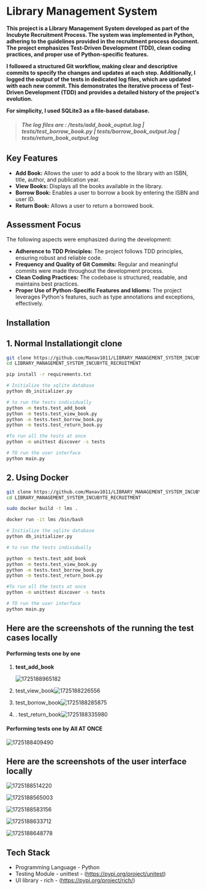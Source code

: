 # Library Management System

**This project is a Library Management System developed as part of the Incubyte Recruitment Process. The system was implemented in Python, adhering to the guidelines provided in the recruitment process document. The project emphasizes Test-Driven Development (TDD), clean coding practices, and proper use of Python-specific features.**

**I followed a structured Git workflow, making clear and descriptive commits to specify the changes and updates at each step. Additionally, I logged the output of the tests in dedicated log files, which are updated with each new commit. This demonstrates the iterative process of Test-Driven Development (TDD) and provides a detailed history of the project's evolution.**

**For simplicity, I used SQLite3 as a file-based database.**

> ###### ***The log files are : /tests/add_book_ouptut.log  | tests/test_borrow_book.py | tests/borrow_book_output.log | tests/return_book_output.log***

## Key Features

- **Add Book:** Allows the user to add a book to the library with an ISBN, title, author, and publication year.
- **View Books:** Displays all the books available in the library.
- **Borrow Book:** Enables a user to borrow a book by entering the ISBN and user ID.
- **Return Book:** Allows a user to return a borrowed book.

## Assessment Focus

The following aspects were emphasized during the development:

- **Adherence to TDD Principles:** The project follows TDD principles, ensuring robust and reliable code.
- **Frequency and Quality of Git Commits:** Regular and meaningful commits were made throughout the development process.
- **Clean Coding Practices:** The codebase is structured, readable, and maintains best practices.
- **Proper Use of Python-Specific Features and Idioms:** The project leverages Python's features, such as type annotations and exceptions, effectively.

## Installation

## 1. Normal Installationgit clone 

```bash
git clone https://github.com/Manav1011/LIBRARY_MANAGEMENT_SYSTEM_INCUBYTE_RECRUITMENT.git
cd LIBRARY_MANAGEMENT_SYSTEM_INCUBYTE_RECRUITMENT

pip install -r requirements.txt

# Initialize the sqlite database
python db_initializer.py

# to run the tests individually
python -m tests.test_add_book
python -m tests.test_view_book.py
python -m tests.test_borrow_book.py
python -m tests.test_return_book.py

#To run all the tests at once
python -m unittest discover -s tests

# TO run the user interface
python main.py
```

## 2. Using Docker

```bash
git clone https://github.com/Manav1011/LIBRARY_MANAGEMENT_SYSTEM_INCUBYTE_RECRUITMENT.git
cd LIBRARY_MANAGEMENT_SYSTEM_INCUBYTE_RECRUITMENT

sudo docker build -t lms .

docker run -it lms /bin/bash  

# Initialize the sqlite database
python db_initializer.py

# to run the tests individually

python -m tests.test_add_book
python -m tests.test_view_book.py
python -m tests.test_borrow_book.py
python -m tests.test_return_book.py

#To run all the tests at once
python -m unittest discover -s tests

# TO run the user interface
python main.py 
```

## Here are the screenshots of the running the test cases locally

#### Performing tests one by one

1. **test_add_book**

   ![1725188965182](image/README/1725188965182.png)
2. test_view_book![1725188226556](image/README/1725188226556.png)
3. test_borrow_book![1725188285875](image/README/1725188285875.png)
4. . test_return_book![1725188335980](image/README/1725188335980.png)

#### Performing tests one by All AT ONCE

![1725188409490](image/README/1725188409490.png)

## Here are the screenshots of the user interface locally

![1725188514220](image/README/1725188514220.png)

![1725188565003](image/README/1725188565003.png)

![1725188583156](image/README/1725188583156.png)

![1725188633712](image/README/1725188633712.png)

![1725188648778](image/README/1725188648778.png)

## Tech Stack

* Programming Language - Python
* Testing Module - unittest - (https://pypi.org/project/unitest)
* UI library - rich - (https://pypi.org/project/rich/)
